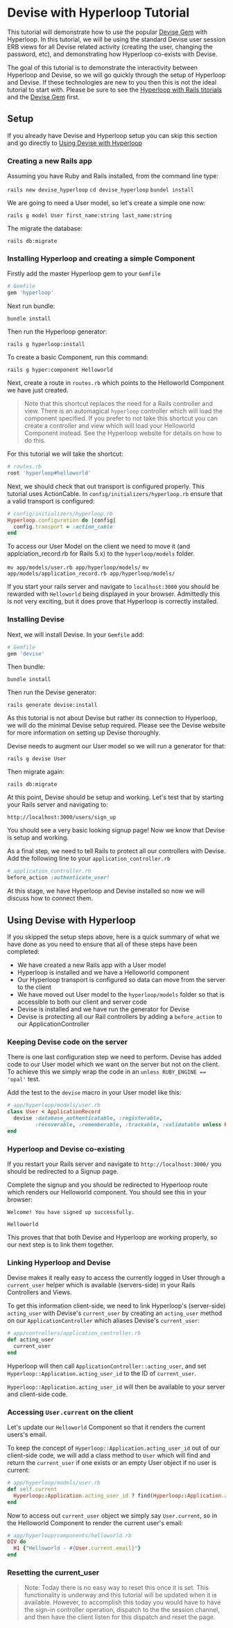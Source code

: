 # Devise with Hyperloop Tutorial

This tutorial will demonstrate how to use the popular [Devise Gem](https://github.com/plataformatec/devise) with Hyperloop. In this tutorial, we will be using the standard Devise user session ERB views for all Devise related activity (creating the user, changing the password, etc), and demonstrating how Hyperloop co-exists with Devise.

The goal of this tutorial is to demonstrate the interactivity between Hyperloop and Devise, so we will go quickly through the setup of Hyperloop and Devise. If these technologies are new to you then this is not the ideal tutorial to start with. Please be sure to see the [Hyperloop with Rails titorials](http://ruby-hyperloop.io/tutorials/hyperlooprails/) and the [Devise Gem](https://github.com/plataformatec/devise) first.

## Setup

If you already have Devise and Hyperloop setup you can skip this section and go directly to [Using Devise with Hyperloop](#using-devise-with-hyperloop)

### Creating a new Rails app

Assuming you have Ruby and Rails installed, from the command line type:

`rails new devise_hyperloop`
`cd devise_hyperloop`
`bundel install`

We are going to need a User model, so let's create a simple one now:

`rails g model User first_name:string last_name:string`

The migrate the database:

`rails db:migrate`

### Installing Hyperloop and creating a simple Component

Firstly add the master Hyperloop gem to your `Gemfile`

```ruby
# Gemfile
gem 'hyperloop'
```

Next run bundle:

`bundle install`

Then run the Hyperloop generator:

`rails g hyperloop:install`

To create a basic Component, run this command:

`rails g hyper:component Helloworld`

Next, create a route in `routes.rb` which points to the Helloworld Component we have just created.

>Note that this shortcut replaces the need for a Rails controller and view. There is an automagical `hyperloop` controller which will load the component specified. If you prefer to not take this shortcut you can create a controller and view which will load your Helloworld Component instead. See the Hyperloop website for details on how to do this.

For this tutorial we will take the shortcut:

```ruby
# routes.rb
root 'hyperloop#helloworld'
```

Next, we should check that out transport is configured properly. This tutorial uses ActionCable. In `config/initializers/hyperloop.rb` ensure that a valid transport is configured:

```ruby
# config/initializers/hyperloop.rb
Hyperloop.configuration do |config|
  config.transport = :action_cable
end
```

To access our User Model on the client we need to move it (and applciation_record.rb for Rails 5.x) to the `hyperloop/models` folder.

`mv app/models/user.rb app/hyperloop/models/`
`mv app/models/application_record.rb app/hyperloop/models/`

If you start your rails server and navigate to `localhost:3000` you should be rewarded with `Helloworld` being displayed in your browser. Admittedly this is not very exciting, but it does prove that Hyperloop is correctly installed.

### Installing Devise

Next, we will install Devise. In your `Gemfile` add:

```ruby
# Gemfile
gem 'devise'
```

Then bundle:

`bundle install`

Then run the Devise generator:

`rails generate devise:install`

As this tutorial is not about Devise but rather its connection to Hyperloop, we will do the minimal Devise setup required. Please see the Devise website for more information on setting up Devise thoroughly.

Devise needs to augment our User model so we will run a generator for that:

`rails g devise User`

Then migrate again:

`rails db:migrate`

At this point, Devise should be setup and working. Let's test that by starting your Rails server and navigating to:

`http://localhost:3000/users/sign_up`

You should see a very basic looking signup page! Now we know that Devise is setup and working.

As a final step, we need to tell Rails to protect all our controllers with Devise. Add the following line to your `application_controller.rb`

```ruby
# application_controller.rb
before_action :authenticate_user!
```

At this stage, we have Hyperloop and Devise installed so now we will discuss how to connect them.

## Using Devise with Hyperloop

If you skipped the setup steps above, here is a quick summary of what we have done as you need to ensure that all of these steps have been completed:

+ We have created a new Rails app with a User model
+ Hyperloop is installed and we have a Helloworld component
+ Our Hyperloop transport is configured so data can move from the server to the client
+ We have moved out User model to the `hyperloop/models` folder so that is accessible to both our client and server code
+ Devise is installed and we have run the generator for Devise
+ Devise is protecting all our Rail controllers by adding a `before_action` to our ApplicationController

### Keeping Devise code on the server

There is one last configuration step we need to perform. Devise has added code to our User model which we want on the server but not on the client. To achieve this we simply wrap the code in an `unless RUBY_ENGINE == 'opal'` test.

Add the test to the `devise` macro in your User model like this:

```ruby
# app/hyperloop/models/user.rb
class User < ApplicationRecord
  devise :database_authenticatable, :registerable,
         :recoverable, :rememberable, :trackable, :validatable unless RUBY_ENGINE == 'opal'
end
```

### Hyperloop and Devise co-existing

If you restart your Rails server and navigate to `http://localhost:3000/` you should be redirected to a Signup page.

Complete the signup and you should be redirected to Hyperloop route which renders our Helloworld component. You should see this in your browser:

```
Welcome! You have signed up successfully.

Helloworld
```

This proves that that both Devise and Hyperloop are working properly, so our next step is to link them together.

### Linking Hyperloop and Devise

Devise makes it really easy to access the currently logged in User through a `current_user` helper which is available (servers-side) in your Rails Controllers and Views.

To get this information client-side, we need to link Hyperloop's (server-side) `acting_user` with Devise's `current_user` by creating an `acting_user` method on our `ApplicationController` which aliases Devise's `current_user`:

```ruby
# app/controllers/application_controller.rb
def acting_user
  current_user
end
```

Hyperloop will then call `ApplicationController::acting_user`, and set `Hyperloop::Application.acting_user_id` to the ID of `current_user`.

`Hyperloop::Application.acting_user_id` will then be available to your server and client-side code.

### Accessing `User.current` on the client

Let's update our `Helloworld` Component so that it renders the current users's email.

To keep the concept of `Hyperloop::Application.acting_user_id` out of our client-side code, we will add a class method to `User` which will find and return the `current_user` if one exists or an empty User object if no user is current:

```ruby
# app/hyperloop/models/user.rb
def self.current
  Hyperloop::Application.acting_user_id ? find(Hyperloop::Application.acting_user_id) : User.new
end
```

Now to access out `current_user` object we simply say `User.current`, so in the Helloworld Component to render the current user's email:

```ruby
# app/hyperloop/components/helloworld.rb
DIV do
  H1 {"Helloworld - #{User.current.email}"}
end
```

### Resetting the current_user

> Note: Today there is no easy way to reset this once it is set. This functionality is underway and this tutorial will be updated when it is available. However, to accomplish this today you would have to have the sign-in controller operation, dispatch to the the session channel, and then have the client listen for this dispatch and reset the page.
